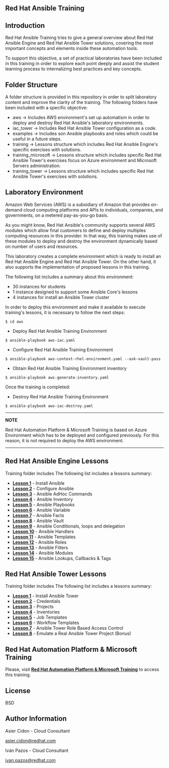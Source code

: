 Red Hat Ansible Training
---------------------------

Introduction 
--------------

Red Hat Ansible Training tries to give a general overview about Red Hat Ansible Engine and Red Hat Ansible Tower solutions, covering the most important concepts and elements inside these automation tools.

To support this objective, a set of practical laboratories have been included in this training in order to explore each point deeply and assist the student learning process to internalizing best practices and key concepts.

Folder Structure 
-----------------

A folder structure is provided in this repository in order to split laboratory content and improve the clarity of the training. The following folders have been included with a specific objective:

-   aws -> Includes AWS environment's set up automatism in order to deploy and destroy Red Hat Ansible's laboratory environments.
-   iac_tower -> Includes Red Hat Ansible Tower configuration as a code. 
-   examples -> Includes son Ansible playbooks and roles which could be useful in a future steps.
-   training -> Lessons structure which includes Red Hat Ansible Engine's specific exercises with solutions.
-   training_microsoft -> Lessons structure which includes specific Red Hat Ansible Tower's exercises focus on Azure environment and Microsoft Servers administration.
-   training_tower -> Lessons structure which includes specific Red Hat Ansible Tower's exercises with solutions.


Laboratory Environment
------------------------

Amazon Web Services (AWS) is a subsidiary of Amazon that provides on-demand cloud computing platforms and APIs to individuals, companies, and governments, on a metered pay-as-you-go basis.

As you might know, Red Hat Ansible's community supports several AWS modules which allow final customers to define and deploy multiples computing resources in this provider. In that way, this training makes use of these modules to deploy and destroy the environment dynamically based on number of users and resources.

This laboratory creates a complete environment which is ready to install an Red Hat Ansible Engine and Red Hat Ansible Tower. On the other hand, it also supports the implementation of proposed lessons in this training. 

The following list includes a summary about this environment:

-   30 instances for students
-   1 instance designed to support some Ansible Core's lessons
-   4 instances for install an Ansible Tower cluster 

In order to deploy this environment and make it available to execute training's lessons, it is necessary to follow the next steps: 

```
$ cd aws
```

-   Deploy Red Hat Ansible Training Environment
```
$ ansible-playbook aws-iac.yaml
```

-   Configure Red Hat Ansible Training Environment
```
$ ansible-playbook aws-context-rhel-environment.yaml --ask-vault-pass
```

-   Obtain Red Hat Ansible Training Environment inventory
```
$ ansible-playbook aws-generate-inventory.yaml
```

Once the training is completed:

-   Destroy Red Hat Ansible Training Environment
```
$ ansible-playbook aws-iac-destroy.yaml 
```


---
**NOTE**

Red Hat Automation Platform & Microsoft Training is based on Azure Environment which has to be deployed and configured previously. For this reason, it is not required to deploy the AWS environment. 

---

Red Hat Ansible Engine Lessons
---------

Training folder includes The following list includes a lessons summary:

-   [**Lesson 1**](./training/lesson01/README.md) - Install Ansible
-   [**Lesson 2**](./training/lesson02/README.md) - Configure Ansible
-   [**Lesson 3**](./training/lesson03/README.md) - Ansible AdHoc Commands
-   [**Lesson 4**](./training/lesson04/README.md) - Ansible Inventory
-   [**Lesson 5**](./training/lesson05/README.md) - Ansible Playbooks
-   [**Lesson 6**](./training/lesson06/README.md) - Ansible Variable
-   [**Lesson 7**](./training/lesson07/README.md) - Ansible Facts
-   [**Lesson 8**](./training/lesson08/README.md) - Ansible Vault
-   [**Lesson 9**](./training/lesson09/README.md) - Ansible Conditionals, loops and delegation
-   [**Lesson 10**](./training/lesson10/README.md) - Ansible Handlers
-   [**Lesson 11**](./training/lesson11/README.md) - Ansible Templates
-   [**Lesson 12**](./training/lesson12/README.md) - Ansible Roles
-   [**Lesson 13**](./training/lesson13/README.md) - Ansible Filters
-   [**Lesson 14**](./training/lesson14/README.md) - Ansible Modules
-   [**Lesson 15**](./training/lesson15/README.md) - Ansible Lookups, Callbacks & Tags

Red Hat Ansible Tower Lessons
---------

Training folder includes The following list includes a lessons summary:

-   [**Lesson 1**](./training_tower/lesson01/README.md) - Install Ansible Tower
-   [**Lesson 2**](./training_tower/lesson02/README.md) - Credentials
-   [**Lesson 3**](./training_tower/lesson03/README.md) - Projects
-   [**Lesson 4**](./training_tower/lesson04/README.md) - Inventories
-   [**Lesson 5**](./training_tower/lesson05/README.md) - Job Templates
-   [**Lesson 6**](./training_tower/lesson06/README.md) - Workflow Templates
-   [**Lesson 7**](./training_tower/lesson07/README.md) - Ansible Tower Role Based Access Control
-   [**Lesson 8**](./training_tower/lesson08/README.md) - Emulate a Real Ansible Tower Project (Bonus)

Red Hat Automation Platform & Microsoft Training
---------

Please, visit [**Red Hat Automation Platform & Microsoft Training**](./training_microsoft/README.md) to access this training.


License
-------

BSD

Author Information
------------------

 Asier Cidon - Cloud Consultant

 asier.cidon@redhat.com
 
 Iván Pazos - Cloud Consultant

 ivan.pazos@redhat.com  
